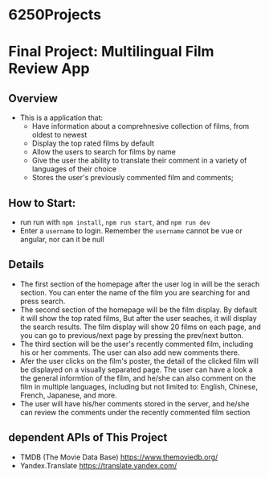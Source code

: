 # 6250Projects
# Final Project: Multilingual Film Review App

## Overview
* This is a application that:
    * Have information about a comprehnesive collection of films, from oldest to newest
    * Display the top rated films by default
    * Allow the users to search for films by name
    * Give the user the ability to translate their comment in a variety of languages of their choice
    * Stores the user's previously commented film and comments;
    

## How to Start:
* run run with `npm install`, `npm run start`, and  `npm run dev`
* Enter a `username` to login. Remember the `username` cannot be vue or angular, nor can it be null

## Details
* The first section of the homepage after the user log in will be the serach section. You can enter the name of the film you are searching for and press search.
* The second section of the homepage will be the film display. By default it will show the top rated films, But after the user seaches, it will display the search results. The film display will show 20 films on each page, and you can go to previous/next page by pressing the prev/next button. 
* The third section will be the user's recently commented film, including his or her comments. The user can also add new comments there. 
* Afer the user clicks on the film's poster, the detail of the clicked film will be displayed on a visually separated page. The user can have a look a the general informtion of the film, and he/she can also comment on the film in multiple languages, including but not limited to: English, Chinese, French, Japanese, and more.
* The user will have his/her comments stored in the server, and he/she can review the comments under the recently commented film section

## dependent APIs of This Project
* TMDB (The Movie Data Base) https://www.themoviedb.org/
* Yandex.Translate  https://translate.yandex.com/


